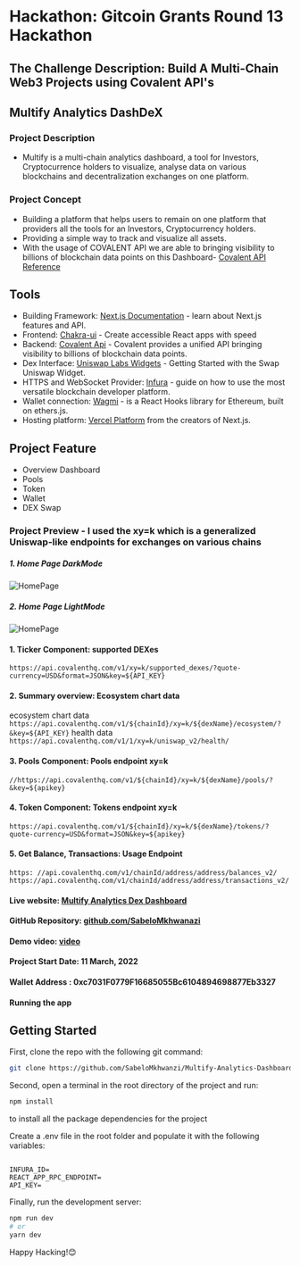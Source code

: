 # Hackathon: Gitcoin Grants Round 13 Hackathon
## The Challenge Description: Build A Multi-Chain Web3 Projects using Covalent API's 
<!-- [HERE](https://gitcoin.co/issue/covalenthq/covalent-gitcoin-bounties/19/100028550) -->
 
## Multify Analytics DashDeX

### Project Description
* Multify is a multi-chain analytics dashboard, a tool for Investors, Cryptocurrence holders to visualize, analyse data on various blockchains and decentralization exchanges on one platform.

### Project Concept
* Building a platform that helps users to remain on one platform that providers all the tools for an Investors, Cryptocurrency holders.
* Providing a simple way to track and visualize all assets.
* With the usage of COVALENT API we are able to bringing visibility to billions of blockchain data points on this Dashboard- [Covalent API Reference](https://chakra-ui.com/) 

## Tools
* Building Framework: [Next.js Documentation](https://nextjs.org/docs) - learn about Next.js features and API.
* Frontend: [Chakra-ui](https://chakra-ui.com/) - Create accessible React apps with speed
* Backend: [Covalent Api](https://www.covalenthq.com/) - Covalent provides a unified API bringing visibility to billions of blockchain data points.
* Dex Interface: [Uniswap Labs Widgets](https://docs.uniswap.org/sdk/widgets/swap-widget) - Getting Started with the Swap Uniswap Widget.
* HTTPS and WebSocket Provider: [Infura](https://docs.infura.io/infura/networks/ethereum) - guide on how to use the most versatile blockchain developer platform.
* Wallet connection: [Wagmi](https://wagmi-xyz.vercel.app/) - is a React Hooks library for Ethereum, built on ethers.js.
* Hosting platform: [Vercel Platform](https://vercel.com/new?utm_medium=default-template&filter=next.js&utm_source=create-next-app&utm_campaign=create-next-app-readme) from the creators of Next.js.

## Project Feature 
* Overview Dashboard
* Pools
* Token
* Wallet
* DEX Swap 

### Project Preview - I used the xy=k  which is a generalized Uniswap-like endpoints for exchanges on various chains 

##### 1. Home Page DarkMode
![HomePage](https://github.com/SabeloMkhwanzi/Multify-Analytics-Dashboard/blob/main/public/Multify-homepage-GR13-Hackathon1.jpg)

##### 2. Home Page LightMode
![HomePage](https://github.com/SabeloMkhwanzi/Multify-Analytics-Dashboard/blob/main/public/Multify-homepage-GR13-Hackathon2.jpg)


#### 1. Ticker Component:  supported DEXes 
```https://api.covalenthq.com/v1/xy=k/supported_dexes/?quote-currency=USD&format=JSON&key=${API_KEY}```

#### 2. Summary overview: Ecosystem chart data
ecosystem chart data
```https://api.covalenthq.com/v1/${chainId}/xy=k/${dexName}/ecosystem/?&key=${API_KEY}```
health data
```https://api.covalenthq.com/v1/1/xy=k/uniswap_v2/health/```

#### 3. Pools Component: Pools endpoint xy=k 

```//https://api.covalenthq.com/v1/${chainId}/xy=k/${dexName}/pools/?&key=${apikey}```

#### 4. Token Component: Tokens endpoint xy=k
```https://api.covalenthq.com/v1/${chainId}/xy=k/${dexName}/tokens/?quote-currency=USD&format=JSON&key=${apikey}```

#### 5. Get Balance, Transactions: Usage Endpoint
```https: //api.covalenthq.com/v1/chainId/address/address/balances_v2/ https://api.covalenthq.com/v1/chainId/address/address/transactions_v2/```

#### Live website: [Multify Analytics Dex Dashboard](https://multify.vercel.app/)

#### GitHub Repository: [github.com/SabeloMkhwanazi](https://github.com/SabeloMkhwanzi/Multify-Analytics-Dashboard)

#### Demo video: [video](https://youtu.be/FAbeKKlyvFY)

#### Project Start Date: 11 March, 2022

#### Wallet Address : 0xc7031F0779F16685055Bc6104894698877Eb3327

#### Running the app

## Getting Started

First, clone the repo with the following git command:

```bash
git clone https://github.com/SabeloMkhwanzi/Multify-Analytics-Dashboard
```

Second, open a terminal in the root directory of the project and run:

```bash
npm install
```

to install all the package dependencies for the project


Create a .env file in the root folder and populate it with the following variables:

```

INFURA_ID=
REACT_APP_RPC_ENDPOINT=
API_KEY=

```
Finally, run the development server:

```bash
npm run dev
# or
yarn dev
```
Happy Hacking!😊


